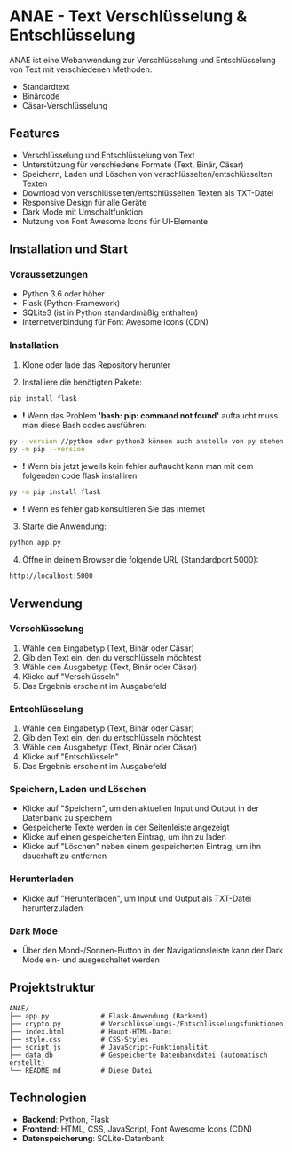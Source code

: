 # ANAE - Text Verschlüsselung & Entschlüsselung

ANAE ist eine Webanwendung zur Verschlüsselung und Entschlüsselung von Text mit verschiedenen Methoden:

- Standardtext
- Binärcode
- Cäsar-Verschlüsselung

## Features

- Verschlüsselung und Entschlüsselung von Text
- Unterstützung für verschiedene Formate (Text, Binär, Cäsar)
- Speichern, Laden und Löschen von verschlüsselten/entschlüsselten Texten
- Download von verschlüsselten/entschlüsselten Texten als TXT-Datei
- Responsive Design für alle Geräte
- Dark Mode mit Umschaltfunktion
- Nutzung von Font Awesome Icons für UI-Elemente

## Installation und Start

### Voraussetzungen

- Python 3.6 oder höher
- Flask (Python-Framework)
- SQLite3 (ist in Python standardmäßig enthalten)
- Internetverbindung für Font Awesome Icons (CDN)

### Installation

1. Klone oder lade das Repository herunter

2. Installiere die benötigten Pakete:

```bash
pip install flask
```
- **!** Wenn das Problem **'bash: pip: command not found'** auftaucht muss man diese Bash codes ausführen:
```bash
py --version //python oder python3 können auch anstelle von py stehen
py -m pip --version
```                                       
- **!** Wenn bis jetzt jeweils kein fehler auftaucht kann man mit dem folgenden code flask installiren
```bash
py -m pip install flask
```
- **!** Wenn es fehler gab konsultieren Sie das Internet

3. Starte die Anwendung:

```bash
python app.py
```

4. Öffne in deinem Browser die folgende URL (Standardport 5000):

```
http://localhost:5000
```

## Verwendung

### Verschlüsselung

1. Wähle den Eingabetyp (Text, Binär oder Cäsar)
2. Gib den Text ein, den du verschlüsseln möchtest
3. Wähle den Ausgabetyp (Text, Binär oder Cäsar)
4. Klicke auf "Verschlüsseln"
5. Das Ergebnis erscheint im Ausgabefeld

### Entschlüsselung

1. Wähle den Eingabetyp (Text, Binär oder Cäsar)
2. Gib den Text ein, den du entschlüsseln möchtest
3. Wähle den Ausgabetyp (Text, Binär oder Cäsar)
4. Klicke auf "Entschlüsseln"
5. Das Ergebnis erscheint im Ausgabefeld

### Speichern, Laden und Löschen

- Klicke auf "Speichern", um den aktuellen Input und Output in der Datenbank zu speichern
- Gespeicherte Texte werden in der Seitenleiste angezeigt
- Klicke auf einen gespeicherten Eintrag, um ihn zu laden
- Klicke auf "Löschen" neben einem gespeicherten Eintrag, um ihn dauerhaft zu entfernen

### Herunterladen

- Klicke auf "Herunterladen", um Input und Output als TXT-Datei herunterzuladen

### Dark Mode

- Über den Mond-/Sonnen-Button in der Navigationsleiste kann der Dark Mode ein- und ausgeschaltet werden

## Projektstruktur

```
ANAE/
├── app.py             # Flask-Anwendung (Backend)
├── crypto.py          # Verschlüsselungs-/Entschlüsselungsfunktionen
├── index.html         # Haupt-HTML-Datei
├── style.css          # CSS-Styles
├── script.js          # JavaScript-Funktionalität
├── data.db            # Gespeicherte Datenbankdatei (automatisch erstellt)
└── README.md          # Diese Datei
```

## Technologien

- **Backend**: Python, Flask
- **Frontend**: HTML, CSS, JavaScript, Font Awesome Icons (CDN)
- **Datenspeicherung**: SQLite-Datenbank
